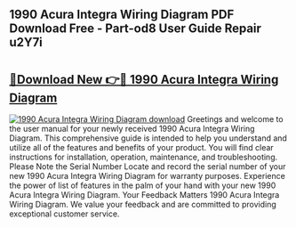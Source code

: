 ## 1990 Acura Integra Wiring Diagram PDF Download Free - Part-od8 User Guide Repair u2Y7i

# <h2><a href="http://dfrckf7.blite.top/?on=1990+Acura+Integra+Wiring+Diagram">🔗Download New 👉🔴 1990 Acura Integra Wiring Diagram</a></h2>

[![1990 Acura Integra Wiring Diagram download](https://i.imgur.com/lujVjoI.png)](http://dfrckf7.blite.top/?on=1990+Acura+Integra+Wiring+Diagram)
Greetings and welcome to the user manual for your newly received 1990 Acura Integra Wiring Diagram. This comprehensive guide is intended to help you understand and utilize all of the features and benefits of your product. You will find clear instructions for installation, operation, maintenance, and troubleshooting. Please Note the Serial Number Locate and record the serial number of your new 1990 Acura Integra Wiring Diagram for warranty purposes. Experience the power of list of features in the palm of your hand with your new 1990 Acura Integra Wiring Diagram. Your Feedback Matters 1990 Acura Integra Wiring Diagram. We value your feedback and are committed to providing exceptional customer service.
